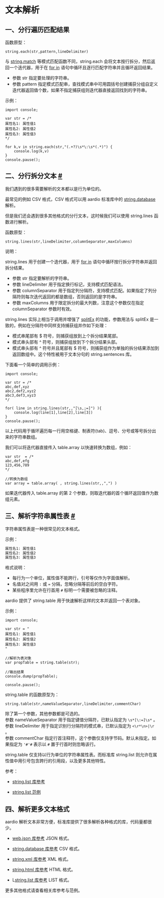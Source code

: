 # 文本解析

## 一、分行遍历匹配结果

函数原型：

```aardio
string.each(str,pattern,lineDelimiter)
```

与 [string.match](matching.md#match) 等模式匹配函数不同，string.each 会将文本按行拆分，然后返回一个迭代器，用于在 [for in](../../../language-reference/statements/iterator.md) 语句中循环且逐行匹配字符串并且循环返回结果。

- 参数 str 指定要处理的字符串。
- 参数 pattern 指定模式匹配串，查找模式串中可用圆括号创建捕获分组自定义迭代器返回值个数，如果不指定捕获组则迭代器直接返回找到的字符串。

示例：

```aardio
import console; 

var str = /*
属性名1: 属性值1
属性名2: 属性值2
属性名3: 属性值3
*/

for k,v in string.each(str,"(.+?)\s*\:\s*(.*)") { 
	console.log(k,v)
} 
console.pause();
```

## 二、分行拆分文本 <a id="lines" href="#lines">&#x23;</a>


我们遇到的很多需要解析的文本都以是行为单位的。

最常见的例如 CSV 格式，CSV 格式可以用 aardio 标准库中的 [string.database](../../../library-reference/string/database.md) 解析。

但是我们还会遇到很多其他格式的分行文本，这时候我们可以使用 string.lines 函数进行解析。

函数原型：

```aardio
string.lines(str,lineDelimiter,columnSeparator,maxColumns)
```

说明：

string.lines 用于创建一个迭代器，用于 [for in](../../../language-reference/statements/iterator.md) 语句中循环按行拆分字符串并返回拆分结果。

- 参数 str 指定要解析的字符串。  
- 参数 lineDelimiter 用于指定换行标记，支持模式匹配语法。  
- 参数 columnSeparator 用于指定列分隔符，支持模式匹配。如果指定了列分隔符则每次迭代返回的都是数组，否则返回的是字符串。
- 参数 maxColumns 用于限定拆分的最大列数，注意这个参数仅在指定 columnSeparator 参数时有效。

string.lines 实际上相当于调用并增强了 [splitEx](part.md#splitEx) 的功能，参数用法与 splitEx 是一致的，例如在分隔符中同样支持捕获组并作如下处理：

- 模式串尾部有 $ 符号，则捕获组放到上个拆分结果尾部。
- 模式串头部有 ^ 符号，则捕获组放到下个拆分结果头部。
- 模式串头部有 ^ 符号并且尾部有 $ 符号，则捕获组作为单独的拆分结果添加到返回数组中。这个特性被用于文本分句的 string.sentences 库。

下面看一个简单的调用示例：

```aardio
import console; 

var str = /*
abc,def,xyz
abc2,def2,xyz2
abc3,def3,xyz3
*/

for( line in string.lines(str,,"[\s,;=]") ){ 
	console.log(line[1],line[2],line[3])
} 
console.pause();
```

以上代码用于循环遍历每一行用空格键、制表符(tab)、逗号、分号或等号拆分出来的字符串数组。

我们可以将迭代器直接传入 table.array 以快速转换为数组，例如：

```aardio
var str  = /*
abc,def,efg
123,456,789
*/

//转换为数组
var array = table.array( , string.lines(str,,",") )
```

如果迭代器传入 table.array 的第 2 个参数，则取迭代器的首个循环返回值作为数组元素。 

## 三、解析字符串属性表 <a id="talbe" href="#talbe">&#x23;</a>


字符串属性表是一种很常见的文本格式。

示例：

```txt
属性名1: 属性值1
属性名2: 属性值2
属性名3: 属性值3
```

格式说明：

- 每行为一个单位，属性值不能跨行，引号等仅作为字面值解析。
- 名值对之间用 `:` 或 `=` 分隔，忽略分隔等前后的空白字符。
- 某些程序里允许在行首用 `#` 标明一个需要被忽略的注释。 

aardio 提供了 string.table 用于快速解析这样的文本并返回一个表对象。

示例：

```aardio
import console; 

var str = "
属性名1: 属性值1
属性名2: 属性值2
属性名3: 属性值3
"

//解析为表对象
var propTable = string.table(str);

//输出结果
console.dump(propTable);

console.pause();
```

string.table 的函数原型为：

```aardio
string.table(str,nameValueSeparator,lineDelimiter,commentChar) 
```

除了第一个参数，其他参数都是可选的。  
参数 nameValueSeparator 用于指定键值分隔符，已默认指定为 `\s*[\:=]\s*` 。  
参数 lineDelimiter 用于指定识别行分隔符的模式串，已默认指定为 `<\r*\n>|\r` 。  
参数 commentChar 指定行首注释符，这个参数仅支持字节码。默认未指定。如果指定为 `'#'#` 表示以 `#` 置于行首时则忽略该行。

string.table 仅支持以行为单位的字符串属性表。而标准库 string.list 则允许在属性值中用引号包含跨行的引用段，以及更多其他特性。

参考：

- [string.list 库参考](../../../library-reference/string/list.md)

- [string.list 范例](../../../example/Text/list.aardio)

## 四、解析更多文本格式

aardio 解析文本非常方便，标准库提供了很多解析各种格式的库，代码量都很少。

- [web.json 库参考](../../../library-reference/web/json.md) JSON 格式。

- [string.database 库参考](../../../library-reference/string/database.md) CSV 格式。

- [string.xml 库参考](../../../library-reference/string/xml.md)  XML 格式。

- [string.html 库参考](../../../library-reference/string/html.md) HTML 格式。

- L[string.list 库参考](../../../library-reference/string/list.md) LIST 格式。

更多其他格式请查看相关库参考与范例。


